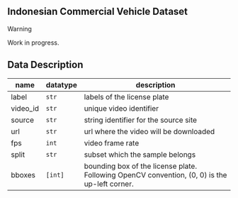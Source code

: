 ## Indonesian Commercial Vehicle Dataset

> [!WARNING]
> Work in progress.

## Data Description

| name     | datatype | description                                                                                   |
|----------|----------|-----------------------------------------------------------------------------------------------|
| label    | `str`    | labels of the license plate                                                                   |
| video_id | `str`    | unique video identifier                                                                       |
| source   | `str`    | string identifier for the source site                                                         |
| url      | `str`    | url where the video will be downloaded                                                        |
| fps      | `int`    | video frame rate                                                                              |
| split    | `str`    | subset which the sample belongs                                                               |
| bboxes   | `[int]`  | bounding box of the license plate. Following OpenCV convention, (0, 0) is the up-left corner. |
